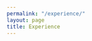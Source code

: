 ```yaml
---
permalink: "/experience/"
layout: page
title: Experience
---
```


<div id="experience" class="row">
  <div class="col-md-3">
    <div id="demographics"></div>
    <div id="education"></div>
    <div id="skills"></div>
  </div>
  <div class="col-md-9">
    <div id="employment"></div>
  </div>
</div>
